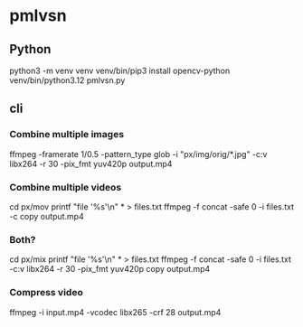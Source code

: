 # pmlvsn

## Python
python3 -m venv venv
venv/bin/pip3 install opencv-python
venv/bin/python3.12 pmlvsn.py


## cli

### Combine multiple images
ffmpeg -framerate 1/0.5 -pattern_type glob -i "px/img/orig/*.jpg" -c:v libx264 -r 30 -pix_fmt yuv420p output.mp4


### Combine multiple videos
cd px/mov
printf "file '%s'\n" * > files.txt
<edit files.txt>
ffmpeg -f concat -safe 0 -i files.txt -c copy output.mp4


### Both?
cd px/mix
printf "file '%s'\n" * > files.txt
<edit files.txt>
ffmpeg -f concat -safe 0 -i files.txt -c:v libx264 -r 30 -pix_fmt yuv420p copy output.mp4

### Compress video
ffmpeg -i input.mp4 -vcodec libx265 -crf 28 output.mp4